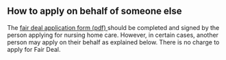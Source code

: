##  How to apply on behalf of someone else

The [ fair deal application form (pdf)
](https://assets.hse.ie/media/documents/HSE_Nursing_Homes_Support_Scheme_Application_form_and_support_information.pdf)
should be completed and signed by the person applying for nursing home care.
However, in certain cases, another person may apply on their behalf as
explained below. There is no charge to apply for Fair Deal.
